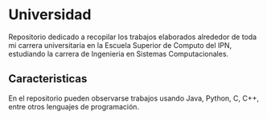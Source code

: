 # Universidad
Repositorio dedicado a recopilar los trabajos elaborados alrededor de toda mi carrera universitaria en la Escuela Superior de Computo del IPN, estudiando la carrera de Ingenieria en Sistemas Computacionales.

## Caracteristicas
En el repositorio pueden observarse trabajos usando Java, Python, C, C++, entre otros lenguajes de programación.


